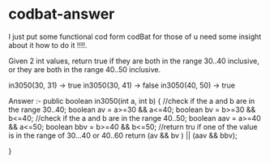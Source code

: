 # codbat-answer
I just put some functional cod form codBat for those of u need some insight about it how to do it !!!!.

Given 2 int values, return true if they are both in the range 30..40 inclusive, or they are both in the range 40..50 inclusive.


in3050(30, 31) → true
in3050(30, 41) → false
in3050(40, 50) → true

Answer :-     public boolean in3050(int a, int b) {
              //check if the a and b are in the range 30..40;
              boolean av = a>=30 && a<=40;
              boolean bv = b>=30 && b<=40;
              //check if the a and b are in the range 40..50;
              boolean aav = a>=40 && a<=50;
              boolean bbv = b>=40 && b<=50;
              //return tru if one of the value is in the range of 30...40 or 40..60
              return (av && bv ) || (aav && bbv);
  
  
  
}

